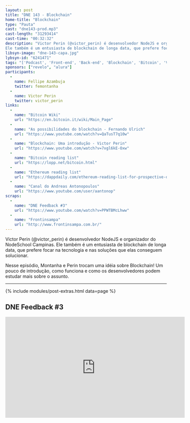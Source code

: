 ```yaml
---
layout: post
title: "DNE 143 - Blockchain"
home-title: "Blockchain"
type: "Pauta"
cast: "dne143-prod.mp3"
cast-length: "31293414"
cast-time: "00:32:32"
description: "Victor Perin (@victor_perin) é desenvolvedor NodeJS e organizador do NodeSchool Campinas.
Ele também é um entusiasta de blockchain de longa data, que prefere focar na tecnologia e nas soluções que elas conseguem solucionar. Nesse episódio, Montanha e Perin trocam uma idéia sobre Blockchain! Um pouco de introdução, como funciona e como os desenvolvedores podem estudar mais sobre o assunto."
libsyn-image: "dne-143-capa.jpg"
lybsyn-id: "6241471"
tags: "['Podcast', 'Front-end', 'Back-end', 'Blockchain', 'Bitcoin', 'Victor Perin']"
sponsors: ["revelo", "alura"]
participants: 
  -
    name: Fellipe Azambuja
    twitter: femontanha
  -
    name: Victor Perin
    twitter: victor_perin
links:
  -
    name: "Bitcoin Wiki"
    url: "https://en.bitcoin.it/wiki/Main_Page"
  -
    name: "As possibilidades do blockchain - Fernando Ulrich"
    url: "https://www.youtube.com/watch?v=QaTusT7q10w"
  -
    name: "Blockchain: Uma introdução - Victor Perin"
    url: "https://www.youtube.com/watch?v=7xgl6kE-Oxw"
  -
    name: "Bitcoin reading list"
    url: "https://lopp.net/bitcoin.html"
  -
    name: "Ethereum reading list"
    url: "https://dappdaily.com/ethereum-reading-list-for-prospective-dapp-developers-15d515383b23"
  -
    name: "Canal do Andreas Antonopoulos"
    url: "https://www.youtube.com/user/aantonop"
scraps:
  -
    name: "DNE Feedback #3"
    url: "https://www.youtube.com/watch?v=PPWTBMcLhww"
  -
    name: "Frontinsampa"
    url: "http://www.frontinsampa.com.br/"
---
```


Victor Perin (@victor_perin) é desenvolvedor NodeJS e organizador do NodeSchool Campinas.
Ele também é um entusiasta de blockchain de longa data, que prefere focar na tecnologia e nas soluções que elas conseguem solucionar.

Nesse episódio, Montanha e Perin trocam uma idéia sobre Blockchain! Um pouco de introdução, como funciona e como os desenvolvedores podem estudar mais sobre o assunto.

---

{% include modules/post-extras.html data=page %}

<section class="post-youtube">
  <h2 class="post-youtube-title">
    DNE Feedback #3
  </h2>
  <div class="v-wrapper">
    <iframe class="v-iframe" width="560" height="315" src="https://www.youtube.com/embed/PPWTBMcLhww" frameborder="0" allowfullscreen></iframe>
  </div>
</section>
